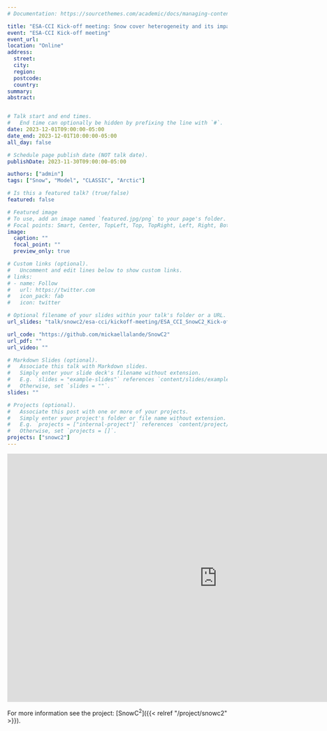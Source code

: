 ```yaml
---
# Documentation: https://sourcethemes.com/academic/docs/managing-content/

title: "ESA-CCI Kick-off meeting: Snow cover heterogeneity and its impact on the Climate and Carbon cycle of Arctic regions (SnowC2)"
event: "ESA-CCI Kick-off meeting"
event_url:
location: "Online"
address:
  street: 
  city: 
  region:
  postcode: 
  country: 
summary:
abstract: 


# Talk start and end times.
#   End time can optionally be hidden by prefixing the line with `#`.
date: 2023-12-01T09:00:00-05:00
date_end: 2023-12-01T10:00:00-05:00
all_day: false

# Schedule page publish date (NOT talk date).
publishDate: 2023-11-30T09:00:00-05:00

authors: ["admin"]
tags: ["Snow", "Model", "CLASSIC", "Arctic"]

# Is this a featured talk? (true/false)
featured: false

# Featured image
# To use, add an image named `featured.jpg/png` to your page's folder.
# Focal points: Smart, Center, TopLeft, Top, TopRight, Left, Right, BottomLeft, Bottom, BottomRight.
image:
  caption: ""
  focal_point: ""
  preview_only: true

# Custom links (optional).
#   Uncomment and edit lines below to show custom links.
# links:
# - name: Follow
#   url: https://twitter.com
#   icon_pack: fab
#   icon: twitter

# Optional filename of your slides within your talk's folder or a URL.
url_slides: "talk/snowc2/esa-cci/kickoff-meeting/ESA_CCI_SnowC2_Kick-off_meeting_LALANDE_20231201.pdf"

url_code: "https://github.com/mickaellalande/SnowC2"
url_pdf: ""
url_video: ""

# Markdown Slides (optional).
#   Associate this talk with Markdown slides.
#   Simply enter your slide deck's filename without extension.
#   E.g. `slides = "example-slides"` references `content/slides/example-slides.md`.
#   Otherwise, set `slides = ""`.
slides: ""

# Projects (optional).
#   Associate this post with one or more of your projects.
#   Simply enter your project's folder or file name without extension.
#   E.g. `projects = ["internal-project"]` references `content/project/deep-learning/index.md`.
#   Otherwise, set `projects = []`.
projects: ["snowc2"]
---
```


<iframe src="https://docs.google.com/presentation/d/e/2PACX-1vT8R_kopRDAdNi6UgXTfuA-QBS8n8hbCv95uci2AHsZAj9iSC7ElrJoLvwSJbL0cyKt5iU0W8tll4l0/embed?start=false&loop=false&delayms=3000" frameborder="0" width="960" height="569" allowfullscreen="true" mozallowfullscreen="true" webkitallowfullscreen="true"></iframe>

For more information see the project: [SnowC<sup>2</sup>]({{< relref "/project/snowc2" >}}).

